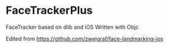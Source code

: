 # FaceTrackerPlus
FaceTracker based on dlib and iOS
Written with Objc

Edited from
https://github.com/zweigraf/face-landmarking-ios

